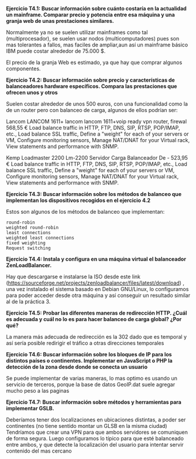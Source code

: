 **Ejercicio T4.1: Buscar información sobre cuánto costaría en la actualidad
un mainframe. Comparar precio y potencia entre esa máquina y una granja web de unas prestaciones similares.**


Normalmente ya no se suelen utilizar mainframes como tal (multiprocesador), se suelen usar nodos (multicomputadores) pues son mas tolerantes a fallos, mas faciles de ampliar,aun así un mainframe básico IBM puede costar alrededor de 75.000 $.

El precio de la granja Web es estimado, ya que hay que comprar algunos componentes. 

**Ejercicio T4.2: Buscar información sobre precio y características de balanceadores hardware específicos. Compara las prestaciones que ofrecen unos y otros**

Suelen costar alrededor de unos 500 euros, con una funcionalidad como la de un router pero con balanceo de carga, algunos de ellos podrían ser:

Lancom LANCOM 1611+ lancom lancom 1611+voip ready vpn router, firewal 568,55 € Load balance traffic in HTTP, FTP, DNS, SIP, RTSP, POP/IMAP, etc., Load balance SSL traffic, Define a "weight" for each of your servers or VM, Configure monitoring sensors, Manage NAT/DNAT for your Virtual rack, View statements and performance with SNMP.

Kemp Loadmaster 2200 Lm-2200 Servidor Carga Balanceador De - 523,95 € Load balance traffic in HTTP, FTP, DNS, SIP, RTSP, POP/IMAP, etc., Load balance SSL traffic, Define a "weight" for each of your servers or VM, Configure monitoring sensors, Manage NAT/DNAT for your Virtual rack, View statements and performance with SNMP.

**Ejercicio T4.3: Buscar información sobre los métodos de balanceo que implementan los dispositivos recogidos en el ejercicio 4.2**

Estos son algunos de los métodos de balanceo que implementan: 
	
	round-robin
	weighted round-robin
	least connections
	weighted least connections
	fixed weighting
	Request switching


**Ejercicio T4.4: Instala y configura en una máquina virtual el balanceador
ZenLoadBalancer.**

Hay que descargarse e instalarse la ISO desde este link (https://sourceforge.net/projects/zenloadbalancer/files/latest/download) , una vez instalado el sistema basado en Debian GNU/Linux, lo configuramos para poder acceder desde otra máquina y así conseguir un resultado similar al de la práctica 3.

**Ejercicio T4.5: Probar las diferentes maneras de redirección HTTP. ¿Cuál es adecuada y cuál no lo es para hacer balanceo de carga global? ¿Por qué?**

La manera más adecuada de redirección es la 302 dado que es temporal y así sería posible redirigir el tráfico a otras direcciones temporales


**Ejercicio T4.6: Buscar información sobre los bloques de IP para los distintos países o continentes. Implementar en JavaScript o PHP la detección de la zona
desde donde se conecta un usuario**

Se puede implementar de varias maneras, lo mas optimo es usando un servicio de terceros, porque la base de datos GeoIP.dat suele agregar mucho peso a las paginas

**Ejercicio T4.7: Buscar información sobre métodos y herramientas para implementar GSLB.**

Deberíamos tener dos localizaciones en ubicaciones distintas, a poder ser continentes (no tiene sentido montar un GLSB en la misma ciudad)  Tendríamos que crear una VPN para que ambos servidores se comuniquen de forma segura. Luego configuramos lo típico para que esté balanceado entre ambos, y que detecte la localización del usuario para intentar servir contenido del mas cercano

